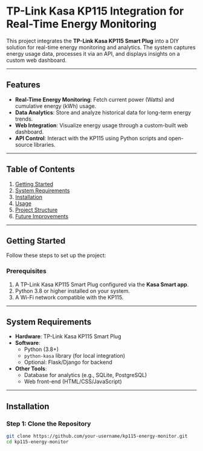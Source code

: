 # TP-Link Kasa KP115 Integration for Real-Time Energy Monitoring

This project integrates the **TP-Link Kasa KP115 Smart Plug** into a DIY solution for real-time energy monitoring and analytics. The system captures energy usage data, processes it via an API, and displays insights on a custom web dashboard.

---

## Features
- **Real-Time Energy Monitoring**: Fetch current power (Watts) and cumulative energy (kWh) usage.
- **Data Analytics**: Store and analyze historical data for long-term energy trends.
- **Web Integration**: Visualize energy usage through a custom-built web dashboard.
- **API Control**: Interact with the KP115 using Python scripts and open-source libraries.

---

## Table of Contents
1. [Getting Started](#getting-started)
2. [System Requirements](#system-requirements)
3. [Installation](#installation)
4. [Usage](#usage)
5. [Project Structure](#project-structure)
6. [Future Improvements](#future-improvements)

---

## Getting Started

Follow these steps to set up the project:

### Prerequisites
1. A TP-Link Kasa KP115 Smart Plug configured via the **Kasa Smart app**.
2. Python 3.8 or higher installed on your system.
3. A Wi-Fi network compatible with the KP115.

---

## System Requirements

- **Hardware**: TP-Link Kasa KP115 Smart Plug
- **Software**:
  - Python (3.8+)
  - `python-kasa` library (for local integration)
  - Optional: Flask/Django for backend
- **Other Tools**:
  - Database for analytics (e.g., SQLite, PostgreSQL)
  - Web front-end (HTML/CSS/JavaScript)

---

## Installation

### Step 1: Clone the Repository
```bash
git clone https://github.com/your-username/kp115-energy-monitor.git
cd kp115-energy-monitor
